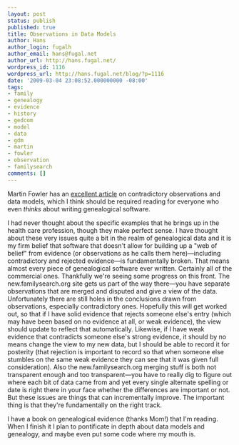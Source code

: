 ```yaml
---
layout: post
status: publish
published: true
title: Observations in Data Models
author: Hans
author_login: fugalh
author_email: hans@fugal.net
author_url: http://hans.fugal.net/
wordpress_id: 1116
wordpress_url: http://hans.fugal.net/blog/?p=1116
date: '2009-03-04 23:08:52.000000000 -08:00'
tags:
- family
- genealogy
- evidence
- history
- gedcom
- model
- data
- gdm
- martin
- fowler
- observation
- familysearch
comments: []
---
```

Martin Fowler has an <a href="http://martinfowler.com/bliki/ContradictoryObservations.html">excellent article</a> on contradictory observations and data models, which I think should be required reading for everyone who even <em>thinks</em> about writing genealogical software.

I had never thought about the specific examples that he brings up in the health care profession, though they make perfect sense. I have thought about these very issues quite a bit in the realm of genealogical data and it is my firm belief that software that doesn't allow for building up a "web of belief" from evidence (or observations as he calls them here)—including contradictory and rejected evidence—is fundamentally broken. That means almost every piece of genealogical software ever written. Certainly all of the commercial ones. Thankfully we're seeing some progress on this front. The new.familysearch.org site gets us part of the way there—you have separate observations that are merged and disputed and give a view of the data. Unfortunately there are still holes in the conclusions drawn from observations, especially contradictory ones. Hopefully this will get worked out, so that if I have solid evidence that rejects someone else's entry (which may have been based on no evidence at all, or weak evidence), the view should update to reflect that automatically. Likewise, if I have weak evidence that contradicts someone else's strong evidence, it should by no means change the view to my new data, but I should be able to record it for posterity (that rejection is important to record so that when someone else stumbles on the same weak evidence they can see that it was given full consideration). Also the new.familysearch.org merging stuff is both not transparent enough and too transparent—you have to really dig to figure out where each bit of data came from and yet every single alternate spelling or date is right there in your face whether the differences are important or not. But these issues are things that can incrementally improve. The important thing is that they're fundamentally on the right track.

I have a book on genealogical evidence (thanks Mom!) that I'm reading. When I finish it I plan to pontificate in depth about data models and genealogy, and maybe even put some code where my mouth is.
